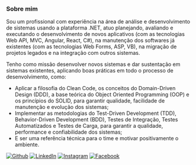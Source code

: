 ### Sobre mim

Sou um profissional com experiência na área de análise e desenvolvimento de sistemas usando a plataforma .NET, atuo planejando, avaliando e executando o desenvolvimento de novos aplicativos (com as tecnologias Web API, MVC, Angular, React, C#), na manutenção dos softwares já existentes (com as tecnologias Web Forms, ASP, VB), na migração de projetos legados e na integração com outros sistemas.

Tenho como missão desenvolver novos sistemas e dar sustentação em sistemas existentes, aplicando boas práticas em todo o processo de desenvolvimento, como:

* Aplicar a filosofia do Clean Code, os conceitos do Domain-Driven Design (DDD), a base teórica do Object Oriented Programming (OOP) e os princípios do SOLID, para garantir qualidade, facilidade de manutenção e evolução dos sistemas;
* Implementar as metodologias do Test-Driven Development (TDD), Behavior-Driven Development (BDD), Testes de Integração, Testes Automatizados e Testes de Carga, para garantir a qualidade, performance e confiabilidade dos sistemas;
* E ser uma referência técnica para o time e motivar positivamente o ambiente.

[![Github](https://img.shields.io/badge/GitHub-100000?style=flat-square&logo=github&logoColor=white&link=https://github.com/leonardogm85/)](https://github.com/leonardogm85/)
[![LinkedIn](https://img.shields.io/badge/LinkedIn-0077B5?style=flat-square&logo=linkedin&logoColor=white&link=https://www.linkedin.com/in/leonardogm85/)](https://www.linkedin.com/in/leonardogm85/)
[![Instagram](https://img.shields.io/badge/Instagram-E4405F?style=flat-square&logo=instagram&logoColor=white&link=https://www.instagram.com/leonardogm85/)](https://www.instagram.com/leonardogm85/)
[![Facebook](https://img.shields.io/badge/Facebook-1877F2?style=flat-square&logo=facebook&logoColor=white&link=https://www.facebook.com/leonardogm85/)](https://www.facebook.com/leonardogm85/)
